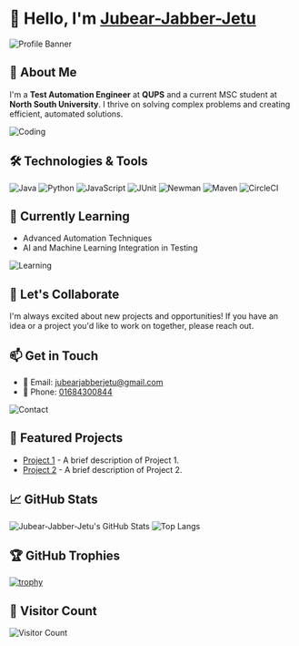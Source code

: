 # 👋 Hello, I'm [Jubear-Jabber-Jetu](https://github.com/Jubear-Jabber-Jetu) 

![Profile Banner](https://media.licdn.com/dms/image/D5616AQH0y6V_xdCWwg/profile-displaybackgroundimage-shrink_200_800/0/1719350431073?e=2147483647&v=beta&t=cuasrKMWr-GMwNt6gvTBjXG0pjEMoo5Nwd5IGKJzmTY) <!-- Replace with a high-quality, personalized banner image URL -->
 
## 🌟 About Me

I'm a **Test Automation Engineer** at **QUPS** and a current MSC student at **North South University**. I thrive on solving complex problems and creating efficient, automated solutions.

![Coding](https://img.shields.io/badge/Currently%20Learning-MSC%20at%20North%20South%20University-blue?logo=education&style=for-the-badge&logoColor=white)

## 🛠️ Technologies & Tools

![Java](https://img.shields.io/badge/Java-ED8B00?logo=java&logoColor=white&style=for-the-badge)
![Python](https://img.shields.io/badge/Python-3776AB?logo=python&logoColor=white&style=for-the-badge)
![JavaScript](https://img.shields.io/badge/JavaScript-F7DF1E?logo=javascript&logoColor=black&style=for-the-badge)
![JUnit](https://img.shields.io/badge/JUnit-25A162?logo=junit&logoColor=white&style=for-the-badge)
![Newman](https://img.shields.io/badge/Newman-5A4F7F?logo=newman&logoColor=white&style=for-the-badge)
![Maven](https://img.shields.io/badge/Maven-C71A36?logo=apachemaven&logoColor=white&style=for-the-badge)
![CircleCI](https://img.shields.io/badge/CircleCI-343434?logo=circleci&logoColor=white&style=for-the-badge)

## 🌱 Currently Learning

- Advanced Automation Techniques
- AI and Machine Learning Integration in Testing

![Learning](https://img.shields.io/badge/Learning-AI%20and%20ML-brightgreen?logo=openai&logoColor=white&style=for-the-badge)

## 🤝 Let's Collaborate

I'm always excited about new projects and opportunities! If you have an idea or a project you'd like to work on together, please reach out.

## 📫 Get in Touch

- 📧 Email: [jubearjabberjetu@gmail.com](mailto:jubearjabberjetu@gmail.com)
- 📱 Phone: [01684300844](tel:01684300844)

![Contact](https://img.shields.io/badge/Contact%20Me-Get%20In%20Touch-orange?logo=mail&logoColor=white&style=for-the-badge)

## 🚀 Featured Projects

- [Project 1](https://github.com/Jubear-Jabber-Jetu/project1) - A brief description of Project 1.
- [Project 2](https://github.com/Jubear-Jabber-Jetu/project2) - A brief description of Project 2.

## 📈 GitHub Stats

![Jubear-Jabber-Jetu's GitHub Stats](https://github-readme-stats.vercel.app/api?username=Jubear-Jabber-Jetu&show_icons=true&hide_title=true&count_private=true&include_all_commits=true&theme=dark&hide=prs&card_width=400)
![Top Langs](https://github-readme-stats.vercel.app/api/top-langs/?username=Jubear-Jabber-Jetu&layout=compact&theme=dark&card_width=400)

## 🏆 GitHub Trophies

[![trophy](https://github-profile-trophy.vercel.app/?username=Jubear-Jabber-Jetu&theme=monokai&margin-w=15&margin-h=15&no-frame=true&column=3)](https://github.com/ryo-ma/github-profile-trophy)

## 👀 Visitor Count

![Visitor Count](https://visitor-badge.glitch.me/badge?page_id=Jubear-Jabber-Jetu.Jubear-Jabber-Jetu)

